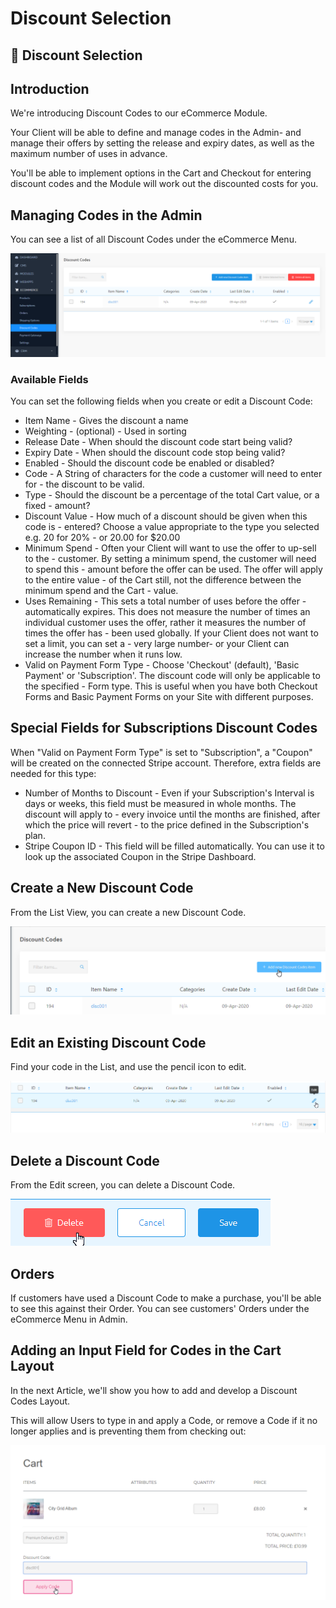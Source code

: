 # Discount Selection

## 📂 Discount Selection

## Introduction

We're introducing Discount Codes to our eCommerce Module.

Your Client will be able to define and manage codes in the Admin- and manage their offers by setting the release and expiry dates, as well as the maximum number of uses in advance.

You'll be able to implement options in the Cart and Checkout for entering discount codes and the Module will work out the discounted costs for you.

## Managing Codes in the Admin

You can see a list of all Discount Codes under the eCommerce Menu.

![Discount Codes List](../../../../../.gitbook/assets/getgist/migrating-assets/products/discounts1.png)

### Available Fields

You can set the following fields when you create or edit a Discount Code:

* Item Name - Gives the discount a name
* Weighting - (optional) - Used in sorting
* Release Date - When should the discount code start being valid?
* Expiry Date - When should the discount code stop being valid?
* Enabled - Should the discount code be enabled or disabled?
* Code - A String of characters for the code a customer will need to enter for - the discount to be valid.
* Type - Should the discount be a percentage of the total Cart value, or a fixed - amount?
* Discount Value - How much of a discount should be given when this code is - entered? Choose a value appropriate to the type you selected e.g. 20 for 20% - or 20.00 for $20.00
* Minimum Spend - Often your Client will want to use the offer to up-sell to the - customer. By setting a minimum spend, the customer will need to spend this - amount before the offer can be used. The offer will apply to the entire value - of the Cart still, not the difference between the minimum spend and the Cart - value.
* Uses Remaining - This sets a total number of uses before the offer - automatically expires. This does not measure the number of times an individual customer uses the offer, rather it measures the number of times the offer has - been used globally. If your Client does not want to set a limit, you can set a - very large number- or your Client can increase the number when it runs low.
* Valid on Payment Form Type - Choose 'Checkout' (default), 'Basic Payment' or 'Subscription'. The discount code will only be applicable to the specified - Form type. This is useful when you have both Checkout Forms and Basic Payment Forms on your Site with different purposes.

## Special Fields for Subscriptions Discount Codes

When "Valid on Payment Form Type" is set to "Subscription", a "Coupon" will be created on the connected Stripe account. Therefore, extra fields are needed for this type:

* Number of Months to Discount - Even if your Subscription's Interval is days or weeks, this field must be measured in whole months. The discount will apply to - every invoice until the months are finished, after which the price will revert - to the price defined in the Subscription's plan.
* Stripe Coupon ID - This field will be filled automatically. You can use it to look up the associated Coupon in the Stripe Dashboard.

## Create a New Discount Code

From the List View, you can create a new Discount Code.

![Discount Codes List](../../../../../.gitbook/assets/getgist/migrating-assets/products/discounts2.png)

## Edit an Existing Discount Code

Find your code in the List, and use the pencil icon to edit.

![Discount Codes List](../../../../../.gitbook/assets/getgist/migrating-assets/products/discounts3.png)

## Delete a Discount Code

From the Edit screen, you can delete a Discount Code.

![Discount Codes List](../../../../../.gitbook/assets/getgist/migrating-assets/products/discounts4.png)

## Orders

If customers have used a Discount Code to make a purchase, you'll be able to see this against their Order. You can see customers' Orders under the eCommerce Menu in Admin.

## Adding an Input Field for Codes in the Cart Layout

In the next Article, we'll show you how to add and develop a Discount Codes Layout.

This will allow Users to type in and apply a Code, or remove a Code if it no longer applies and is preventing them from checking out:

![Discount Codes List](../../../../../.gitbook/assets/getgist/migrating-assets/products/discounts5.png)
